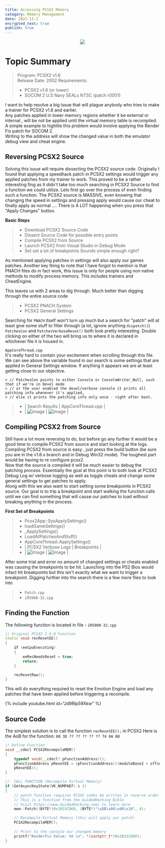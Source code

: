```yaml
---
title: Accessing PCSX2 Memory
category: Memory Management
date: 2022-11-2
encrypted_text: true
publish: true
---
```


<p align="center">
<img src="https://forums.pcsx2.net/images/darktheme/logo_default.png">
</p>

# Topic Summary
> Program: PCSX2 v1.6  
> Release Date: 2002
> Requirements:  
> - PCSX2 v1.6 (or lower)
> - SOCOM 2 U.S Navy SEALs NTSC (patch r0001)

I want to help resolve a big issue that will plague anybody who tries to make a trainer for PCSX2 v1.6 and earlier.  
Any patches applied in lower memory regions whether it be external or internal , will be not be applied until the virtual memory table is recompiled.  
A simple example to highlite this problem would involve applying the Render Fix patch for SOCOM 2.  
Writing to the address will show the changed value in both the emulator debug view and cheat engine.

## Reversing PCSX2 Source
Solving this issue will require dissecting the PCSX2 source code. Originally I found that applying a speedhack patch in PCSX2 settings would trigger any applied patches from my trainer to work. This proved to be a rather interesting fing as it didn't take too much searching in PCSX2 Source to find a function we could utilize. Lets first go over the process of even finding such a function. The PCSX2 source is MASSIVE, even knowing that changing the speed in settings and pressing apply would cause our cheat to finally apply as normal .... There is A LOT happening when you press that "Apply Changes" button. 

**Basic Steps**
> - Download PCSX2 Source Code  
> - Dissect Source Code for possible entry points  
> - Compile PCSX2 from Source  
> - Launch PCSX2 from Visual Studio in Debug Mode  
> - Set set a lot of breakpoints 
Sounds simple enough right?

As mentioned applying patches in settings will also apply our games patches. Another key thing to note that I have forgot to mention is that PNACH files do in fact work, this issue is only for people using non native methods to modify process memory. This includes trainers and CheatEngine. 

This leaves us with 2 areas to dig through. Much better than digging through the entire source code
> - PCSX2 PNACH System
> - PCSX2 General Settings  

Searching for `PNACH` itself won't turn up much but a search for "patch" will at least give some stuff to filter through (a lot, ignore anything `dispatch()`)  
`PatchesCon` and `PatchesVerboseReset()` both look pretty interesting. Double clicking on either of the two will bring us to where it is declared in whichever file it is housed in.  

`AppCoreThread.cpp`  
It's really hard to contain your excitement when scrolling through this file. We can see above the variable found in our search is some settings that are applied in General Settings window.
If anything it appears we are at least getting close to our objective.
```
> // PatchesCon points to either Console or ConsoleWriter_Null, such that if we're in Devel mode  
> // or the user enabled the devel/verbose console it prints all patching info whenever it's applied,  
> // else it prints the patching info only once - right after boot.  
```
> - | Search Results                            |   AppCoreThread.cpp                       |
> - | ![image](https://i.imgur.com/zXpQR6E.png) | ![image](https://i.imgur.com/BKBh0u2.png) |

## Compiling PCSX2 from Source
Still have a lot more reversing to do, but before go any further it would be a good time to compile PCSX2 from source and start looking at the logs.  
Compiling PCSX2 from source is easy , just press the build button (be sure you are in the v1.6.x branch and in Debug Win32 mode). The toughest part would be having to re configure pcsx2.  
Now that the source is compiled it will be much easier to debug the patching process. Essentially the goal at this point is to both look at PCSX2 Debug Log w/ verbose logging as well as toggle cheats and change some general settings to get patches to apply.  
Along with this we also want to start setting some breakpoints in PCSX2 source. Our goal is to trip a breakpoint and start walking the function calls until we can find something that will cause our patches to load without breaking anything in the process.  

**First Set of Breakpoints**
> - Pcsx2App::SysApplySettings()
> - loadGameSettings()
> - _ApplySettings()
> - LoadAllPatchesAndStuff()
> - AppCoreThread::ApplySettings()
> - | PCSX2 Verbose Logs                        |   Breakpoints                             |
> - | ![image](https://i.imgur.com/RfoOTqw.png) | ![image](https://i.imgur.com/jMbbLQx.png) |

After some trial and error no amount of changed settings or cheats enabled was causing the breakpoints to be hit. Launching into the PS2 Bios would infact hit breakpoints but this isn't exactly what we want to trigger a breakpoint.
Digging further into the search there is a few more files to look into
> - `Patch.cpp`  
> - `iR5900-32.cpp`  


## Finding the Function
The following function is located in file - `iR5900-32.cpp`
```c++
// Original PCSX2 1.6.0 Function
static void recResetEE()
{
    if (eeCpuExecuting)
    {
        eeRecNeedsReset = true;
        return;
    }

    recResetRaw();
}
```
This will do everything required to reset the Emotion Engine and load any patches that have been applied before triggering a recompile.

 {% include youtube.html id="Jd9Rlp59Xkw" %}

## Source Code
The simplest solution is to call the function `recResetEE();` in PCSX2
Here is the AoB for the function: `80 3D ?? ?? ?? ?? ?? 74 0A B0`

```c++
// Define Function
void __cdecl PCSX2RecompileMEM()
{
    typedef void(__cdecl* pFunctionAddress)();
    pFunctionAddress pResetEE = (pFunctionAddress)((moduleBase2 + offsets::recResetEE));
    pResetEE();
}

//  CALL FUNCTION (Recompile Virtual Memory)
if (GetAsyncKeyState(VK_NUMPAD7) & 1)
{
    // patch function requires PCSX2 codes be written in reverse order as shown below
    // This is a function from the GuidedHacking Bible
    // Visit https://www.GuidedHacking.com/ to learn more
    mem::Patch((BYTE*)0x2033CD68, (BYTE*)"\xDB\x00\x00\x10", 4);

    // Recompile Virtual Memory (this will apply our patch)
    PCSX2RecompileMEM();
   
    // Print to the console our changed memory
    printf("RenderFix Value: %X \n", *(uintptr_t*)0x2033CD68);
}
```